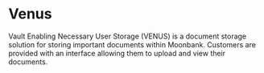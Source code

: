 # Venus
Vault Enabling Necessary User Storage (VENUS) is a document storage solution for storing important documents within Moonbank. Customers are provided with an interface allowing them to upload and view their documents.
